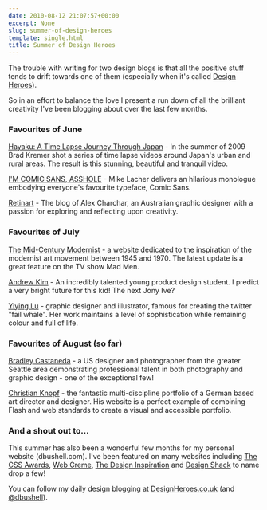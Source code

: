 ```yaml
---
date: 2010-08-12 21:07:57+00:00
excerpt: None
slug: summer-of-design-heroes
template: single.html
title: Summer of Design Heroes
---
```


The trouble with writing for two design blogs is that all the positive stuff tends to drift towards one of them (especially when it's called [Design Heroes](http://designheroes.co.uk/)).

So in an effort to balance the love I present a run down of all the brilliant creativity I've been blogging about over the last few months.


### Favourites of June


[Hayaku: A Time Lapse Journey Through Japan](http://vimeo.com/12112529) - In the summer of 2009 Brad Kremer shot a series of time lapse videos around Japan's urban and rural areas. The result is this stunning, beautiful and tranquil video.

[I'M COMIC SANS, ASSHOLE](http://www.mcsweeneys.net/links/monologues/15comicsans.html) - Mike Lacher delivers an hilarious monologue embodying everyone's favourite typeface, Comic Sans.

[Retinart](http://www.retinart.net) - The blog of Alex Charchar, an Australian graphic designer with a passion for exploring and reflecting upon creativity.


### Favourites of July


[The Mid-Century Modernist](http://midcenturymodernist.com) - a website dedicated to the inspiration of the modernist art movement between 1945 and 1970. The latest update is a great feature on the TV show Mad Men.

[Andrew Kim](http://designfabulous.blogspot.com) - An incredibly talented young product design student. I predict a very bright future for this kid! The next Jony Ive?

[Yiying Lu](http://www.yiyinglu.com/) - graphic designer and illustrator, famous for creating the twitter "fail whale". Her work maintains a level of sophistication while remaining colour and full of life.


### Favourites of August (so far)


[Bradley Castaneda](http://twentyfivethree.com/) - a US designer and photographer from the greater Seattle area demonstrating professional talent in both photography and graphic design - one of the exceptional few!

[Christian Knopf](http://www.christianknopf.de) - the fantastic multi-discipline portfolio of a German based art director and designer. His website is a perfect example of combining Flash and web standards to create a visual and accessible portfolio.


### And a shout out to...


This summer has also been a wonderful few months for my personal website (dbushell.com). I've been featured on many websites including [The CSS Awards](http://thecssawards.com/), [Web Creme](http://webcreme.com/), [The Design Inspiration](http://thedesigninspiration.com/) and [Design Shack](http://www.designshack.co.uk) to name drop a few!

You can follow my daily design blogging at [DesignHeroes.co.uk](http://designheroes.co.uk) (and [@dbushell](http://twitter.com/dbushell)).
